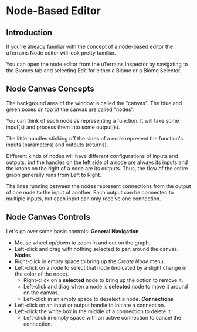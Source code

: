 # Node-Based Editor

## Introduction

If you're already familiar with the concept of a node-based editor the uTerrains Node editor will look pretty familiar.

You can open the node editor from the uTerrains Inspector by navigating to the Biomes tab and selecting Edit for either a Biome or a Biome Selector.

## Node Canvas Concepts

The background area of the window is called the "canvas". The blue and green boxes on top of the canvas are called "nodes". 

You can think of each node as representing a function. It will take some input(s) and process them into some output(s).

The little handles sticking off the sides of a node represent the function's inputs (parameters) and outputs (returns).

Different kinds of nodes will have different configurations of inputs and outputs, but the handles on the left side of a node are always its inputs and the knobs on the right of a node are its outputs. Thus, the flow of the entire graph generally runs from Left to Right.

The lines running between the nodes represent connections from the output of one node to the input of another. Each output can be connected to multiple inputs, but each input can only receive one connection.

## Node Canvas Controls

Let's go over some basic controls:
**General Navigation**
* Mouse wheel up/down to zoom in and out on the graph.
* Left-click and drag with nothing selected to pan around the canvas.
**Nodes**
* Right-click in empty space to bring up the *Create Node* menu.
* Left-click on a *node* to select that node (indicated by a slight change in the color of the node).
  * Right-click on a **selected** node to bring up the option to remove it.
  * Left-click and drag when a node is **selected** node to move it around on the canvas.
  * Left-click in an empty space to deselect a node.
**Connections**
* Left-click on an input or output handle to initiate a connection.
* Left-click the white box in the middle of a connection to delete it.
  * Left-click in empty space with an active connection to cancel the connection.
